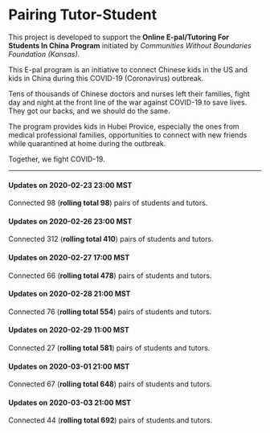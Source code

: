 # Pairing Tutor-Student

This project is developed to support the **Online E-pal/Tutoring For Students In China Program** initiated by *Communities Without Boundaries Foundation (Kansas)*.

This E-pal program is an initiative to connect Chinese kids in the US and kids in China during this COVID-19 (Coronavirus) outbreak.

Tens of thousands of Chinese doctors and nurses left their families, fight day and night at the front line of the war against COVID-19 to save lives. They got our backs, and we should do the same.

The program provides kids in Hubei Provice, especially the ones from medical professional families, opportunities to connect with new friends while quarantined at home during the outbreak. 

Together, we fight COVID-19.


---

#### Updates on 2020-02-23 23:00 MST
Connected 98 (**rolling total 98**) pairs of students and tutors. 

#### Updates on 2020-02-26 23:00 MST
Connected 312 (**rolling total 410**) pairs of students and tutors. 

#### Updates on 2020-02-27 17:00 MST
Connected 66 (**rolling total 478**) pairs of students and tutors. 

#### Updates on 2020-02-28 21:00 MST
Connected 76 (**rolling total 554**) pairs of students and tutors. 

#### Updates on 2020-02-29 11:00 MST
Connected 27 (**rolling total 581**) pairs of students and tutors. 

#### Updates on 2020-03-01 21:00 MST
Connected 67 (**rolling total 648**) pairs of students and tutors. 

#### Updates on 2020-03-03 21:00 MST
Connected 44 (**rolling total 692**) pairs of students and tutors. 